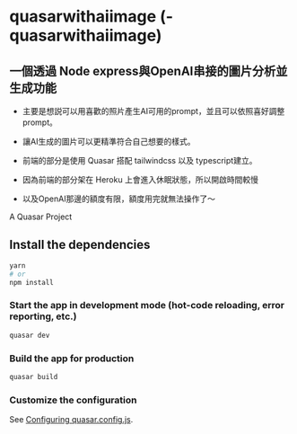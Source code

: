 # quasarwithaiimage (-quasarwithaiimage)

## 一個透過 Node express與OpenAI串接的圖片分析並生成功能
* 主要是想説可以用喜歡的照片產生AI可用的prompt，並且可以依照喜好調整prompt。
* 讓AI生成的圖片可以更精準符合自己想要的樣式。
* 前端的部分是使用 Quasar 搭配 tailwindcss 以及 typescript建立。

* 因為前端的部分架在 Heroku 上會進入休眠狀態，所以開啟時間較慢
* 以及OpenAI那邊的額度有限，額度用完就無法操作了～

A Quasar Project

## Install the dependencies
```bash
yarn
# or
npm install
```

### Start the app in development mode (hot-code reloading, error reporting, etc.)
```bash
quasar dev
```


### Build the app for production
```bash
quasar build
```

### Customize the configuration
See [Configuring quasar.config.js](https://v2.quasar.dev/quasar-cli-vite/quasar-config-js).
